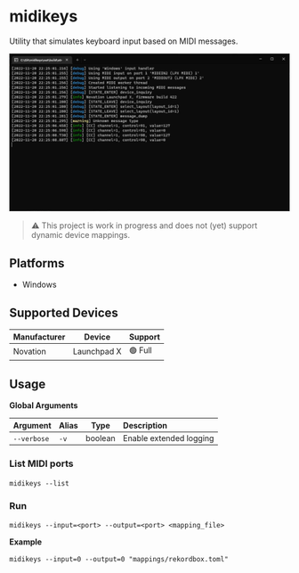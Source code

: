 ﻿# midikeys

Utility that simulates keyboard input based on MIDI messages.

![Screenshot](docs/images/screenshot.jpg)

> ⚠️ This project is work in progress and does not (yet) support dynamic device mappings.

## Platforms

- Windows

## Supported Devices

| Manufacturer | Device | Support |
| --- | --- | --- |
| Novation | Launchpad X | 🟢 Full |

## Usage

**Global Arguments**

| Argument | Alias | Type | Description |
| :------- | :---- | :--: | :---------- |
| `--verbose` | `-v` | boolean | Enable extended logging |

### List MIDI ports

```shell
midikeys --list
```

### Run

```shell
midikeys --input=<port> --output=<port> <mapping_file>
```

**Example**

```shell
midikeys --input=0 --output=0 "mappings/rekordbox.toml"
```